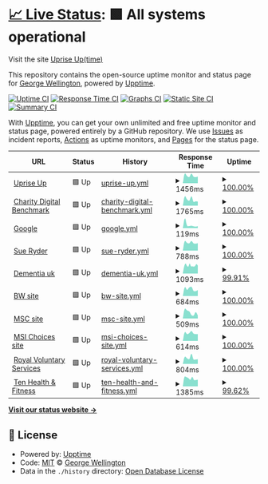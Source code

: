 # [📈 Live Status](https://demo.upptime.js.org): <!--live status--> **🟩 All systems operational**

Visit the site [Uprise Up(time)](https://georgewelly.github.io/upriseuptime/)

This repository contains the open-source uptime monitor and status page for [George Wellington](https://www.linkedin.com/in/george-wellington-4977a3195/), powered by [Upptime](https://github.com/upptime/upptime).

[![Uptime CI](https://github.com/georgewelly/upriseuptime/workflows/Uptime%20CI/badge.svg)](https://github.com/georgewelly/upriseuptime/actions?query=workflow%3A%22Uptime+CI%22)
[![Response Time CI](https://github.com/georgewelly/upriseuptime/workflows/Response%20Time%20CI/badge.svg)](https://github.com/georgewelly/upriseuptime/actions?query=workflow%3A%22Response+Time+CI%22)
[![Graphs CI](https://github.com/georgewelly/upriseuptime/workflows/Graphs%20CI/badge.svg)](https://github.com/georgewelly/upriseuptime/actions?query=workflow%3A%22Graphs+CI%22)
[![Static Site CI](https://github.com/georgewelly/upriseuptime/workflows/Static%20Site%20CI/badge.svg)](https://github.com/georgewelly/upriseuptime/actions?query=workflow%3A%22Static+Site+CI%22)
[![Summary CI](https://github.com/georgewelly/upriseuptime/workflows/Summary%20CI/badge.svg)](https://github.com/georgewelly/upriseuptime/actions?query=workflow%3A%22Summary+CI%22)

With [Upptime](https://upptime.js.org), you can get your own unlimited and free uptime monitor and status page, powered entirely by a GitHub repository. We use [Issues](https://github.com/georgewelly/upriseuptime/issues) as incident reports, [Actions](https://github.com/georgewelly/upriseuptime/actions) as uptime monitors, and [Pages](https://demo.upptime.js.org) for the status page.

<!--start: status pages-->
<!-- This summary is generated by Upptime (https://github.com/upptime/upptime) -->
<!-- Do not edit this manually, your changes will be overwritten -->
<!-- prettier-ignore -->
| URL | Status | History | Response Time | Uptime |
| --- | ------ | ------- | ------------- | ------ |
| <img alt="" src="https://icons.duckduckgo.com/ip3/www.upriseup.co.uk.ico" height="13"> [Uprise Up](https://www.upriseup.co.uk/) | 🟩 Up | [uprise-up.yml](https://github.com/georgewelly/upriseuptime/commits/HEAD/history/uprise-up.yml) | <details><summary><img alt="Response time graph" src="./graphs/uprise-up/response-time-week.png" height="20"> 1456ms</summary><br><a href="https://demo.upptime.js.org/history/uprise-up"><img alt="Response time 1505" src="https://img.shields.io/endpoint?url=https%3A%2F%2Fraw.githubusercontent.com%2Fgeorgewelly%2Fupriseuptime%2FHEAD%2Fapi%2Fuprise-up%2Fresponse-time.json"></a><br><a href="https://demo.upptime.js.org/history/uprise-up"><img alt="24-hour response time 1304" src="https://img.shields.io/endpoint?url=https%3A%2F%2Fraw.githubusercontent.com%2Fgeorgewelly%2Fupriseuptime%2FHEAD%2Fapi%2Fuprise-up%2Fresponse-time-day.json"></a><br><a href="https://demo.upptime.js.org/history/uprise-up"><img alt="7-day response time 1456" src="https://img.shields.io/endpoint?url=https%3A%2F%2Fraw.githubusercontent.com%2Fgeorgewelly%2Fupriseuptime%2FHEAD%2Fapi%2Fuprise-up%2Fresponse-time-week.json"></a><br><a href="https://demo.upptime.js.org/history/uprise-up"><img alt="30-day response time 1490" src="https://img.shields.io/endpoint?url=https%3A%2F%2Fraw.githubusercontent.com%2Fgeorgewelly%2Fupriseuptime%2FHEAD%2Fapi%2Fuprise-up%2Fresponse-time-month.json"></a><br><a href="https://demo.upptime.js.org/history/uprise-up"><img alt="1-year response time 1505" src="https://img.shields.io/endpoint?url=https%3A%2F%2Fraw.githubusercontent.com%2Fgeorgewelly%2Fupriseuptime%2FHEAD%2Fapi%2Fuprise-up%2Fresponse-time-year.json"></a></details> | <details><summary><a href="https://demo.upptime.js.org/history/uprise-up">100.00%</a></summary><a href="https://demo.upptime.js.org/history/uprise-up"><img alt="All-time uptime 99.95%" src="https://img.shields.io/endpoint?url=https%3A%2F%2Fraw.githubusercontent.com%2Fgeorgewelly%2Fupriseuptime%2FHEAD%2Fapi%2Fuprise-up%2Fuptime.json"></a><br><a href="https://demo.upptime.js.org/history/uprise-up"><img alt="24-hour uptime 100.00%" src="https://img.shields.io/endpoint?url=https%3A%2F%2Fraw.githubusercontent.com%2Fgeorgewelly%2Fupriseuptime%2FHEAD%2Fapi%2Fuprise-up%2Fuptime-day.json"></a><br><a href="https://demo.upptime.js.org/history/uprise-up"><img alt="7-day uptime 100.00%" src="https://img.shields.io/endpoint?url=https%3A%2F%2Fraw.githubusercontent.com%2Fgeorgewelly%2Fupriseuptime%2FHEAD%2Fapi%2Fuprise-up%2Fuptime-week.json"></a><br><a href="https://demo.upptime.js.org/history/uprise-up"><img alt="30-day uptime 100.00%" src="https://img.shields.io/endpoint?url=https%3A%2F%2Fraw.githubusercontent.com%2Fgeorgewelly%2Fupriseuptime%2FHEAD%2Fapi%2Fuprise-up%2Fuptime-month.json"></a><br><a href="https://demo.upptime.js.org/history/uprise-up"><img alt="1-year uptime 99.95%" src="https://img.shields.io/endpoint?url=https%3A%2F%2Fraw.githubusercontent.com%2Fgeorgewelly%2Fupriseuptime%2FHEAD%2Fapi%2Fuprise-up%2Fuptime-year.json"></a></details>
| <img alt="" src="https://icons.duckduckgo.com/ip3/www.charitydigitalbenchmark.co.uk.ico" height="13"> [Charity Digital Benchmark](https://www.charitydigitalbenchmark.co.uk/) | 🟩 Up | [charity-digital-benchmark.yml](https://github.com/georgewelly/upriseuptime/commits/HEAD/history/charity-digital-benchmark.yml) | <details><summary><img alt="Response time graph" src="./graphs/charity-digital-benchmark/response-time-week.png" height="20"> 1765ms</summary><br><a href="https://demo.upptime.js.org/history/charity-digital-benchmark"><img alt="Response time 2091" src="https://img.shields.io/endpoint?url=https%3A%2F%2Fraw.githubusercontent.com%2Fgeorgewelly%2Fupriseuptime%2FHEAD%2Fapi%2Fcharity-digital-benchmark%2Fresponse-time.json"></a><br><a href="https://demo.upptime.js.org/history/charity-digital-benchmark"><img alt="24-hour response time 1208" src="https://img.shields.io/endpoint?url=https%3A%2F%2Fraw.githubusercontent.com%2Fgeorgewelly%2Fupriseuptime%2FHEAD%2Fapi%2Fcharity-digital-benchmark%2Fresponse-time-day.json"></a><br><a href="https://demo.upptime.js.org/history/charity-digital-benchmark"><img alt="7-day response time 1765" src="https://img.shields.io/endpoint?url=https%3A%2F%2Fraw.githubusercontent.com%2Fgeorgewelly%2Fupriseuptime%2FHEAD%2Fapi%2Fcharity-digital-benchmark%2Fresponse-time-week.json"></a><br><a href="https://demo.upptime.js.org/history/charity-digital-benchmark"><img alt="30-day response time 1983" src="https://img.shields.io/endpoint?url=https%3A%2F%2Fraw.githubusercontent.com%2Fgeorgewelly%2Fupriseuptime%2FHEAD%2Fapi%2Fcharity-digital-benchmark%2Fresponse-time-month.json"></a><br><a href="https://demo.upptime.js.org/history/charity-digital-benchmark"><img alt="1-year response time 2091" src="https://img.shields.io/endpoint?url=https%3A%2F%2Fraw.githubusercontent.com%2Fgeorgewelly%2Fupriseuptime%2FHEAD%2Fapi%2Fcharity-digital-benchmark%2Fresponse-time-year.json"></a></details> | <details><summary><a href="https://demo.upptime.js.org/history/charity-digital-benchmark">100.00%</a></summary><a href="https://demo.upptime.js.org/history/charity-digital-benchmark"><img alt="All-time uptime 99.95%" src="https://img.shields.io/endpoint?url=https%3A%2F%2Fraw.githubusercontent.com%2Fgeorgewelly%2Fupriseuptime%2FHEAD%2Fapi%2Fcharity-digital-benchmark%2Fuptime.json"></a><br><a href="https://demo.upptime.js.org/history/charity-digital-benchmark"><img alt="24-hour uptime 100.00%" src="https://img.shields.io/endpoint?url=https%3A%2F%2Fraw.githubusercontent.com%2Fgeorgewelly%2Fupriseuptime%2FHEAD%2Fapi%2Fcharity-digital-benchmark%2Fuptime-day.json"></a><br><a href="https://demo.upptime.js.org/history/charity-digital-benchmark"><img alt="7-day uptime 100.00%" src="https://img.shields.io/endpoint?url=https%3A%2F%2Fraw.githubusercontent.com%2Fgeorgewelly%2Fupriseuptime%2FHEAD%2Fapi%2Fcharity-digital-benchmark%2Fuptime-week.json"></a><br><a href="https://demo.upptime.js.org/history/charity-digital-benchmark"><img alt="30-day uptime 100.00%" src="https://img.shields.io/endpoint?url=https%3A%2F%2Fraw.githubusercontent.com%2Fgeorgewelly%2Fupriseuptime%2FHEAD%2Fapi%2Fcharity-digital-benchmark%2Fuptime-month.json"></a><br><a href="https://demo.upptime.js.org/history/charity-digital-benchmark"><img alt="1-year uptime 99.95%" src="https://img.shields.io/endpoint?url=https%3A%2F%2Fraw.githubusercontent.com%2Fgeorgewelly%2Fupriseuptime%2FHEAD%2Fapi%2Fcharity-digital-benchmark%2Fuptime-year.json"></a></details>
| <img alt="" src="https://icons.duckduckgo.com/ip3/www.google.com.ico" height="13"> [Google](https://www.google.com) | 🟩 Up | [google.yml](https://github.com/georgewelly/upriseuptime/commits/HEAD/history/google.yml) | <details><summary><img alt="Response time graph" src="./graphs/google/response-time-week.png" height="20"> 119ms</summary><br><a href="https://demo.upptime.js.org/history/google"><img alt="Response time 92" src="https://img.shields.io/endpoint?url=https%3A%2F%2Fraw.githubusercontent.com%2Fgeorgewelly%2Fupriseuptime%2FHEAD%2Fapi%2Fgoogle%2Fresponse-time.json"></a><br><a href="https://demo.upptime.js.org/history/google"><img alt="24-hour response time 74" src="https://img.shields.io/endpoint?url=https%3A%2F%2Fraw.githubusercontent.com%2Fgeorgewelly%2Fupriseuptime%2FHEAD%2Fapi%2Fgoogle%2Fresponse-time-day.json"></a><br><a href="https://demo.upptime.js.org/history/google"><img alt="7-day response time 119" src="https://img.shields.io/endpoint?url=https%3A%2F%2Fraw.githubusercontent.com%2Fgeorgewelly%2Fupriseuptime%2FHEAD%2Fapi%2Fgoogle%2Fresponse-time-week.json"></a><br><a href="https://demo.upptime.js.org/history/google"><img alt="30-day response time 90" src="https://img.shields.io/endpoint?url=https%3A%2F%2Fraw.githubusercontent.com%2Fgeorgewelly%2Fupriseuptime%2FHEAD%2Fapi%2Fgoogle%2Fresponse-time-month.json"></a><br><a href="https://demo.upptime.js.org/history/google"><img alt="1-year response time 92" src="https://img.shields.io/endpoint?url=https%3A%2F%2Fraw.githubusercontent.com%2Fgeorgewelly%2Fupriseuptime%2FHEAD%2Fapi%2Fgoogle%2Fresponse-time-year.json"></a></details> | <details><summary><a href="https://demo.upptime.js.org/history/google">100.00%</a></summary><a href="https://demo.upptime.js.org/history/google"><img alt="All-time uptime 100.00%" src="https://img.shields.io/endpoint?url=https%3A%2F%2Fraw.githubusercontent.com%2Fgeorgewelly%2Fupriseuptime%2FHEAD%2Fapi%2Fgoogle%2Fuptime.json"></a><br><a href="https://demo.upptime.js.org/history/google"><img alt="24-hour uptime 100.00%" src="https://img.shields.io/endpoint?url=https%3A%2F%2Fraw.githubusercontent.com%2Fgeorgewelly%2Fupriseuptime%2FHEAD%2Fapi%2Fgoogle%2Fuptime-day.json"></a><br><a href="https://demo.upptime.js.org/history/google"><img alt="7-day uptime 100.00%" src="https://img.shields.io/endpoint?url=https%3A%2F%2Fraw.githubusercontent.com%2Fgeorgewelly%2Fupriseuptime%2FHEAD%2Fapi%2Fgoogle%2Fuptime-week.json"></a><br><a href="https://demo.upptime.js.org/history/google"><img alt="30-day uptime 100.00%" src="https://img.shields.io/endpoint?url=https%3A%2F%2Fraw.githubusercontent.com%2Fgeorgewelly%2Fupriseuptime%2FHEAD%2Fapi%2Fgoogle%2Fuptime-month.json"></a><br><a href="https://demo.upptime.js.org/history/google"><img alt="1-year uptime 100.00%" src="https://img.shields.io/endpoint?url=https%3A%2F%2Fraw.githubusercontent.com%2Fgeorgewelly%2Fupriseuptime%2FHEAD%2Fapi%2Fgoogle%2Fuptime-year.json"></a></details>
| <img alt="" src="https://icons.duckduckgo.com/ip3/www.sueryder.org.ico" height="13"> [Sue Ryder](https://www.sueryder.org/) | 🟩 Up | [sue-ryder.yml](https://github.com/georgewelly/upriseuptime/commits/HEAD/history/sue-ryder.yml) | <details><summary><img alt="Response time graph" src="./graphs/sue-ryder/response-time-week.png" height="20"> 788ms</summary><br><a href="https://demo.upptime.js.org/history/sue-ryder"><img alt="Response time 859" src="https://img.shields.io/endpoint?url=https%3A%2F%2Fraw.githubusercontent.com%2Fgeorgewelly%2Fupriseuptime%2FHEAD%2Fapi%2Fsue-ryder%2Fresponse-time.json"></a><br><a href="https://demo.upptime.js.org/history/sue-ryder"><img alt="24-hour response time 735" src="https://img.shields.io/endpoint?url=https%3A%2F%2Fraw.githubusercontent.com%2Fgeorgewelly%2Fupriseuptime%2FHEAD%2Fapi%2Fsue-ryder%2Fresponse-time-day.json"></a><br><a href="https://demo.upptime.js.org/history/sue-ryder"><img alt="7-day response time 788" src="https://img.shields.io/endpoint?url=https%3A%2F%2Fraw.githubusercontent.com%2Fgeorgewelly%2Fupriseuptime%2FHEAD%2Fapi%2Fsue-ryder%2Fresponse-time-week.json"></a><br><a href="https://demo.upptime.js.org/history/sue-ryder"><img alt="30-day response time 872" src="https://img.shields.io/endpoint?url=https%3A%2F%2Fraw.githubusercontent.com%2Fgeorgewelly%2Fupriseuptime%2FHEAD%2Fapi%2Fsue-ryder%2Fresponse-time-month.json"></a><br><a href="https://demo.upptime.js.org/history/sue-ryder"><img alt="1-year response time 859" src="https://img.shields.io/endpoint?url=https%3A%2F%2Fraw.githubusercontent.com%2Fgeorgewelly%2Fupriseuptime%2FHEAD%2Fapi%2Fsue-ryder%2Fresponse-time-year.json"></a></details> | <details><summary><a href="https://demo.upptime.js.org/history/sue-ryder">100.00%</a></summary><a href="https://demo.upptime.js.org/history/sue-ryder"><img alt="All-time uptime 100.00%" src="https://img.shields.io/endpoint?url=https%3A%2F%2Fraw.githubusercontent.com%2Fgeorgewelly%2Fupriseuptime%2FHEAD%2Fapi%2Fsue-ryder%2Fuptime.json"></a><br><a href="https://demo.upptime.js.org/history/sue-ryder"><img alt="24-hour uptime 100.00%" src="https://img.shields.io/endpoint?url=https%3A%2F%2Fraw.githubusercontent.com%2Fgeorgewelly%2Fupriseuptime%2FHEAD%2Fapi%2Fsue-ryder%2Fuptime-day.json"></a><br><a href="https://demo.upptime.js.org/history/sue-ryder"><img alt="7-day uptime 100.00%" src="https://img.shields.io/endpoint?url=https%3A%2F%2Fraw.githubusercontent.com%2Fgeorgewelly%2Fupriseuptime%2FHEAD%2Fapi%2Fsue-ryder%2Fuptime-week.json"></a><br><a href="https://demo.upptime.js.org/history/sue-ryder"><img alt="30-day uptime 100.00%" src="https://img.shields.io/endpoint?url=https%3A%2F%2Fraw.githubusercontent.com%2Fgeorgewelly%2Fupriseuptime%2FHEAD%2Fapi%2Fsue-ryder%2Fuptime-month.json"></a><br><a href="https://demo.upptime.js.org/history/sue-ryder"><img alt="1-year uptime 100.00%" src="https://img.shields.io/endpoint?url=https%3A%2F%2Fraw.githubusercontent.com%2Fgeorgewelly%2Fupriseuptime%2FHEAD%2Fapi%2Fsue-ryder%2Fuptime-year.json"></a></details>
| <img alt="" src="https://icons.duckduckgo.com/ip3/www.dementiauk.org.ico" height="13"> [Dementia uk](https://www.dementiauk.org/) | 🟩 Up | [dementia-uk.yml](https://github.com/georgewelly/upriseuptime/commits/HEAD/history/dementia-uk.yml) | <details><summary><img alt="Response time graph" src="./graphs/dementia-uk/response-time-week.png" height="20"> 1093ms</summary><br><a href="https://demo.upptime.js.org/history/dementia-uk"><img alt="Response time 1192" src="https://img.shields.io/endpoint?url=https%3A%2F%2Fraw.githubusercontent.com%2Fgeorgewelly%2Fupriseuptime%2FHEAD%2Fapi%2Fdementia-uk%2Fresponse-time.json"></a><br><a href="https://demo.upptime.js.org/history/dementia-uk"><img alt="24-hour response time 1088" src="https://img.shields.io/endpoint?url=https%3A%2F%2Fraw.githubusercontent.com%2Fgeorgewelly%2Fupriseuptime%2FHEAD%2Fapi%2Fdementia-uk%2Fresponse-time-day.json"></a><br><a href="https://demo.upptime.js.org/history/dementia-uk"><img alt="7-day response time 1093" src="https://img.shields.io/endpoint?url=https%3A%2F%2Fraw.githubusercontent.com%2Fgeorgewelly%2Fupriseuptime%2FHEAD%2Fapi%2Fdementia-uk%2Fresponse-time-week.json"></a><br><a href="https://demo.upptime.js.org/history/dementia-uk"><img alt="30-day response time 1208" src="https://img.shields.io/endpoint?url=https%3A%2F%2Fraw.githubusercontent.com%2Fgeorgewelly%2Fupriseuptime%2FHEAD%2Fapi%2Fdementia-uk%2Fresponse-time-month.json"></a><br><a href="https://demo.upptime.js.org/history/dementia-uk"><img alt="1-year response time 1192" src="https://img.shields.io/endpoint?url=https%3A%2F%2Fraw.githubusercontent.com%2Fgeorgewelly%2Fupriseuptime%2FHEAD%2Fapi%2Fdementia-uk%2Fresponse-time-year.json"></a></details> | <details><summary><a href="https://demo.upptime.js.org/history/dementia-uk">99.91%</a></summary><a href="https://demo.upptime.js.org/history/dementia-uk"><img alt="All-time uptime 99.99%" src="https://img.shields.io/endpoint?url=https%3A%2F%2Fraw.githubusercontent.com%2Fgeorgewelly%2Fupriseuptime%2FHEAD%2Fapi%2Fdementia-uk%2Fuptime.json"></a><br><a href="https://demo.upptime.js.org/history/dementia-uk"><img alt="24-hour uptime 99.38%" src="https://img.shields.io/endpoint?url=https%3A%2F%2Fraw.githubusercontent.com%2Fgeorgewelly%2Fupriseuptime%2FHEAD%2Fapi%2Fdementia-uk%2Fuptime-day.json"></a><br><a href="https://demo.upptime.js.org/history/dementia-uk"><img alt="7-day uptime 99.91%" src="https://img.shields.io/endpoint?url=https%3A%2F%2Fraw.githubusercontent.com%2Fgeorgewelly%2Fupriseuptime%2FHEAD%2Fapi%2Fdementia-uk%2Fuptime-week.json"></a><br><a href="https://demo.upptime.js.org/history/dementia-uk"><img alt="30-day uptime 99.98%" src="https://img.shields.io/endpoint?url=https%3A%2F%2Fraw.githubusercontent.com%2Fgeorgewelly%2Fupriseuptime%2FHEAD%2Fapi%2Fdementia-uk%2Fuptime-month.json"></a><br><a href="https://demo.upptime.js.org/history/dementia-uk"><img alt="1-year uptime 99.99%" src="https://img.shields.io/endpoint?url=https%3A%2F%2Fraw.githubusercontent.com%2Fgeorgewelly%2Fupriseuptime%2FHEAD%2Fapi%2Fdementia-uk%2Fuptime-year.json"></a></details>
| <img alt="" src="https://icons.duckduckgo.com/ip3/www.bwcharity.org.uk.ico" height="13"> [BW site](https://www.bwcharity.org.uk/) | 🟩 Up | [bw-site.yml](https://github.com/georgewelly/upriseuptime/commits/HEAD/history/bw-site.yml) | <details><summary><img alt="Response time graph" src="./graphs/bw-site/response-time-week.png" height="20"> 684ms</summary><br><a href="https://demo.upptime.js.org/history/bw-site"><img alt="Response time 712" src="https://img.shields.io/endpoint?url=https%3A%2F%2Fraw.githubusercontent.com%2Fgeorgewelly%2Fupriseuptime%2FHEAD%2Fapi%2Fbw-site%2Fresponse-time.json"></a><br><a href="https://demo.upptime.js.org/history/bw-site"><img alt="24-hour response time 587" src="https://img.shields.io/endpoint?url=https%3A%2F%2Fraw.githubusercontent.com%2Fgeorgewelly%2Fupriseuptime%2FHEAD%2Fapi%2Fbw-site%2Fresponse-time-day.json"></a><br><a href="https://demo.upptime.js.org/history/bw-site"><img alt="7-day response time 684" src="https://img.shields.io/endpoint?url=https%3A%2F%2Fraw.githubusercontent.com%2Fgeorgewelly%2Fupriseuptime%2FHEAD%2Fapi%2Fbw-site%2Fresponse-time-week.json"></a><br><a href="https://demo.upptime.js.org/history/bw-site"><img alt="30-day response time 741" src="https://img.shields.io/endpoint?url=https%3A%2F%2Fraw.githubusercontent.com%2Fgeorgewelly%2Fupriseuptime%2FHEAD%2Fapi%2Fbw-site%2Fresponse-time-month.json"></a><br><a href="https://demo.upptime.js.org/history/bw-site"><img alt="1-year response time 712" src="https://img.shields.io/endpoint?url=https%3A%2F%2Fraw.githubusercontent.com%2Fgeorgewelly%2Fupriseuptime%2FHEAD%2Fapi%2Fbw-site%2Fresponse-time-year.json"></a></details> | <details><summary><a href="https://demo.upptime.js.org/history/bw-site">100.00%</a></summary><a href="https://demo.upptime.js.org/history/bw-site"><img alt="All-time uptime 100.00%" src="https://img.shields.io/endpoint?url=https%3A%2F%2Fraw.githubusercontent.com%2Fgeorgewelly%2Fupriseuptime%2FHEAD%2Fapi%2Fbw-site%2Fuptime.json"></a><br><a href="https://demo.upptime.js.org/history/bw-site"><img alt="24-hour uptime 100.00%" src="https://img.shields.io/endpoint?url=https%3A%2F%2Fraw.githubusercontent.com%2Fgeorgewelly%2Fupriseuptime%2FHEAD%2Fapi%2Fbw-site%2Fuptime-day.json"></a><br><a href="https://demo.upptime.js.org/history/bw-site"><img alt="7-day uptime 100.00%" src="https://img.shields.io/endpoint?url=https%3A%2F%2Fraw.githubusercontent.com%2Fgeorgewelly%2Fupriseuptime%2FHEAD%2Fapi%2Fbw-site%2Fuptime-week.json"></a><br><a href="https://demo.upptime.js.org/history/bw-site"><img alt="30-day uptime 100.00%" src="https://img.shields.io/endpoint?url=https%3A%2F%2Fraw.githubusercontent.com%2Fgeorgewelly%2Fupriseuptime%2FHEAD%2Fapi%2Fbw-site%2Fuptime-month.json"></a><br><a href="https://demo.upptime.js.org/history/bw-site"><img alt="1-year uptime 100.00%" src="https://img.shields.io/endpoint?url=https%3A%2F%2Fraw.githubusercontent.com%2Fgeorgewelly%2Fupriseuptime%2FHEAD%2Fapi%2Fbw-site%2Fuptime-year.json"></a></details>
| <img alt="" src="https://icons.duckduckgo.com/ip3/www.msc.org.ico" height="13"> [MSC site](https://www.msc.org/uk) | 🟩 Up | [msc-site.yml](https://github.com/georgewelly/upriseuptime/commits/HEAD/history/msc-site.yml) | <details><summary><img alt="Response time graph" src="./graphs/msc-site/response-time-week.png" height="20"> 509ms</summary><br><a href="https://demo.upptime.js.org/history/msc-site"><img alt="Response time 709" src="https://img.shields.io/endpoint?url=https%3A%2F%2Fraw.githubusercontent.com%2Fgeorgewelly%2Fupriseuptime%2FHEAD%2Fapi%2Fmsc-site%2Fresponse-time.json"></a><br><a href="https://demo.upptime.js.org/history/msc-site"><img alt="24-hour response time 256" src="https://img.shields.io/endpoint?url=https%3A%2F%2Fraw.githubusercontent.com%2Fgeorgewelly%2Fupriseuptime%2FHEAD%2Fapi%2Fmsc-site%2Fresponse-time-day.json"></a><br><a href="https://demo.upptime.js.org/history/msc-site"><img alt="7-day response time 509" src="https://img.shields.io/endpoint?url=https%3A%2F%2Fraw.githubusercontent.com%2Fgeorgewelly%2Fupriseuptime%2FHEAD%2Fapi%2Fmsc-site%2Fresponse-time-week.json"></a><br><a href="https://demo.upptime.js.org/history/msc-site"><img alt="30-day response time 738" src="https://img.shields.io/endpoint?url=https%3A%2F%2Fraw.githubusercontent.com%2Fgeorgewelly%2Fupriseuptime%2FHEAD%2Fapi%2Fmsc-site%2Fresponse-time-month.json"></a><br><a href="https://demo.upptime.js.org/history/msc-site"><img alt="1-year response time 709" src="https://img.shields.io/endpoint?url=https%3A%2F%2Fraw.githubusercontent.com%2Fgeorgewelly%2Fupriseuptime%2FHEAD%2Fapi%2Fmsc-site%2Fresponse-time-year.json"></a></details> | <details><summary><a href="https://demo.upptime.js.org/history/msc-site">100.00%</a></summary><a href="https://demo.upptime.js.org/history/msc-site"><img alt="All-time uptime 100.00%" src="https://img.shields.io/endpoint?url=https%3A%2F%2Fraw.githubusercontent.com%2Fgeorgewelly%2Fupriseuptime%2FHEAD%2Fapi%2Fmsc-site%2Fuptime.json"></a><br><a href="https://demo.upptime.js.org/history/msc-site"><img alt="24-hour uptime 100.00%" src="https://img.shields.io/endpoint?url=https%3A%2F%2Fraw.githubusercontent.com%2Fgeorgewelly%2Fupriseuptime%2FHEAD%2Fapi%2Fmsc-site%2Fuptime-day.json"></a><br><a href="https://demo.upptime.js.org/history/msc-site"><img alt="7-day uptime 100.00%" src="https://img.shields.io/endpoint?url=https%3A%2F%2Fraw.githubusercontent.com%2Fgeorgewelly%2Fupriseuptime%2FHEAD%2Fapi%2Fmsc-site%2Fuptime-week.json"></a><br><a href="https://demo.upptime.js.org/history/msc-site"><img alt="30-day uptime 100.00%" src="https://img.shields.io/endpoint?url=https%3A%2F%2Fraw.githubusercontent.com%2Fgeorgewelly%2Fupriseuptime%2FHEAD%2Fapi%2Fmsc-site%2Fuptime-month.json"></a><br><a href="https://demo.upptime.js.org/history/msc-site"><img alt="1-year uptime 100.00%" src="https://img.shields.io/endpoint?url=https%3A%2F%2Fraw.githubusercontent.com%2Fgeorgewelly%2Fupriseuptime%2FHEAD%2Fapi%2Fmsc-site%2Fuptime-year.json"></a></details>
| <img alt="" src="https://icons.duckduckgo.com/ip3/www.msichoices.org.ico" height="13"> [MSI Choices site](https://www.msichoices.org/) | 🟩 Up | [msi-choices-site.yml](https://github.com/georgewelly/upriseuptime/commits/HEAD/history/msi-choices-site.yml) | <details><summary><img alt="Response time graph" src="./graphs/msi-choices-site/response-time-week.png" height="20"> 614ms</summary><br><a href="https://demo.upptime.js.org/history/msi-choices-site"><img alt="Response time 640" src="https://img.shields.io/endpoint?url=https%3A%2F%2Fraw.githubusercontent.com%2Fgeorgewelly%2Fupriseuptime%2FHEAD%2Fapi%2Fmsi-choices-site%2Fresponse-time.json"></a><br><a href="https://demo.upptime.js.org/history/msi-choices-site"><img alt="24-hour response time 538" src="https://img.shields.io/endpoint?url=https%3A%2F%2Fraw.githubusercontent.com%2Fgeorgewelly%2Fupriseuptime%2FHEAD%2Fapi%2Fmsi-choices-site%2Fresponse-time-day.json"></a><br><a href="https://demo.upptime.js.org/history/msi-choices-site"><img alt="7-day response time 614" src="https://img.shields.io/endpoint?url=https%3A%2F%2Fraw.githubusercontent.com%2Fgeorgewelly%2Fupriseuptime%2FHEAD%2Fapi%2Fmsi-choices-site%2Fresponse-time-week.json"></a><br><a href="https://demo.upptime.js.org/history/msi-choices-site"><img alt="30-day response time 650" src="https://img.shields.io/endpoint?url=https%3A%2F%2Fraw.githubusercontent.com%2Fgeorgewelly%2Fupriseuptime%2FHEAD%2Fapi%2Fmsi-choices-site%2Fresponse-time-month.json"></a><br><a href="https://demo.upptime.js.org/history/msi-choices-site"><img alt="1-year response time 640" src="https://img.shields.io/endpoint?url=https%3A%2F%2Fraw.githubusercontent.com%2Fgeorgewelly%2Fupriseuptime%2FHEAD%2Fapi%2Fmsi-choices-site%2Fresponse-time-year.json"></a></details> | <details><summary><a href="https://demo.upptime.js.org/history/msi-choices-site">100.00%</a></summary><a href="https://demo.upptime.js.org/history/msi-choices-site"><img alt="All-time uptime 100.00%" src="https://img.shields.io/endpoint?url=https%3A%2F%2Fraw.githubusercontent.com%2Fgeorgewelly%2Fupriseuptime%2FHEAD%2Fapi%2Fmsi-choices-site%2Fuptime.json"></a><br><a href="https://demo.upptime.js.org/history/msi-choices-site"><img alt="24-hour uptime 100.00%" src="https://img.shields.io/endpoint?url=https%3A%2F%2Fraw.githubusercontent.com%2Fgeorgewelly%2Fupriseuptime%2FHEAD%2Fapi%2Fmsi-choices-site%2Fuptime-day.json"></a><br><a href="https://demo.upptime.js.org/history/msi-choices-site"><img alt="7-day uptime 100.00%" src="https://img.shields.io/endpoint?url=https%3A%2F%2Fraw.githubusercontent.com%2Fgeorgewelly%2Fupriseuptime%2FHEAD%2Fapi%2Fmsi-choices-site%2Fuptime-week.json"></a><br><a href="https://demo.upptime.js.org/history/msi-choices-site"><img alt="30-day uptime 100.00%" src="https://img.shields.io/endpoint?url=https%3A%2F%2Fraw.githubusercontent.com%2Fgeorgewelly%2Fupriseuptime%2FHEAD%2Fapi%2Fmsi-choices-site%2Fuptime-month.json"></a><br><a href="https://demo.upptime.js.org/history/msi-choices-site"><img alt="1-year uptime 100.00%" src="https://img.shields.io/endpoint?url=https%3A%2F%2Fraw.githubusercontent.com%2Fgeorgewelly%2Fupriseuptime%2FHEAD%2Fapi%2Fmsi-choices-site%2Fuptime-year.json"></a></details>
| <img alt="" src="https://icons.duckduckgo.com/ip3/www.royalvoluntaryservice.org.uk.ico" height="13"> [Royal Voluntary Services](https://www.royalvoluntaryservice.org.uk/) | 🟩 Up | [royal-voluntary-services.yml](https://github.com/georgewelly/upriseuptime/commits/HEAD/history/royal-voluntary-services.yml) | <details><summary><img alt="Response time graph" src="./graphs/royal-voluntary-services/response-time-week.png" height="20"> 804ms</summary><br><a href="https://demo.upptime.js.org/history/royal-voluntary-services"><img alt="Response time 836" src="https://img.shields.io/endpoint?url=https%3A%2F%2Fraw.githubusercontent.com%2Fgeorgewelly%2Fupriseuptime%2FHEAD%2Fapi%2Froyal-voluntary-services%2Fresponse-time.json"></a><br><a href="https://demo.upptime.js.org/history/royal-voluntary-services"><img alt="24-hour response time 640" src="https://img.shields.io/endpoint?url=https%3A%2F%2Fraw.githubusercontent.com%2Fgeorgewelly%2Fupriseuptime%2FHEAD%2Fapi%2Froyal-voluntary-services%2Fresponse-time-day.json"></a><br><a href="https://demo.upptime.js.org/history/royal-voluntary-services"><img alt="7-day response time 804" src="https://img.shields.io/endpoint?url=https%3A%2F%2Fraw.githubusercontent.com%2Fgeorgewelly%2Fupriseuptime%2FHEAD%2Fapi%2Froyal-voluntary-services%2Fresponse-time-week.json"></a><br><a href="https://demo.upptime.js.org/history/royal-voluntary-services"><img alt="30-day response time 880" src="https://img.shields.io/endpoint?url=https%3A%2F%2Fraw.githubusercontent.com%2Fgeorgewelly%2Fupriseuptime%2FHEAD%2Fapi%2Froyal-voluntary-services%2Fresponse-time-month.json"></a><br><a href="https://demo.upptime.js.org/history/royal-voluntary-services"><img alt="1-year response time 836" src="https://img.shields.io/endpoint?url=https%3A%2F%2Fraw.githubusercontent.com%2Fgeorgewelly%2Fupriseuptime%2FHEAD%2Fapi%2Froyal-voluntary-services%2Fresponse-time-year.json"></a></details> | <details><summary><a href="https://demo.upptime.js.org/history/royal-voluntary-services">100.00%</a></summary><a href="https://demo.upptime.js.org/history/royal-voluntary-services"><img alt="All-time uptime 100.00%" src="https://img.shields.io/endpoint?url=https%3A%2F%2Fraw.githubusercontent.com%2Fgeorgewelly%2Fupriseuptime%2FHEAD%2Fapi%2Froyal-voluntary-services%2Fuptime.json"></a><br><a href="https://demo.upptime.js.org/history/royal-voluntary-services"><img alt="24-hour uptime 100.00%" src="https://img.shields.io/endpoint?url=https%3A%2F%2Fraw.githubusercontent.com%2Fgeorgewelly%2Fupriseuptime%2FHEAD%2Fapi%2Froyal-voluntary-services%2Fuptime-day.json"></a><br><a href="https://demo.upptime.js.org/history/royal-voluntary-services"><img alt="7-day uptime 100.00%" src="https://img.shields.io/endpoint?url=https%3A%2F%2Fraw.githubusercontent.com%2Fgeorgewelly%2Fupriseuptime%2FHEAD%2Fapi%2Froyal-voluntary-services%2Fuptime-week.json"></a><br><a href="https://demo.upptime.js.org/history/royal-voluntary-services"><img alt="30-day uptime 100.00%" src="https://img.shields.io/endpoint?url=https%3A%2F%2Fraw.githubusercontent.com%2Fgeorgewelly%2Fupriseuptime%2FHEAD%2Fapi%2Froyal-voluntary-services%2Fuptime-month.json"></a><br><a href="https://demo.upptime.js.org/history/royal-voluntary-services"><img alt="1-year uptime 100.00%" src="https://img.shields.io/endpoint?url=https%3A%2F%2Fraw.githubusercontent.com%2Fgeorgewelly%2Fupriseuptime%2FHEAD%2Fapi%2Froyal-voluntary-services%2Fuptime-year.json"></a></details>
| <img alt="" src="https://icons.duckduckgo.com/ip3/www.ten.co.uk.ico" height="13"> [Ten Health & Fitness](https://www.ten.co.uk/) | 🟩 Up | [ten-health-and-fitness.yml](https://github.com/georgewelly/upriseuptime/commits/HEAD/history/ten-health-and-fitness.yml) | <details><summary><img alt="Response time graph" src="./graphs/ten-health-and-fitness/response-time-week.png" height="20"> 1385ms</summary><br><a href="https://demo.upptime.js.org/history/ten-health-and-fitness"><img alt="Response time 1737" src="https://img.shields.io/endpoint?url=https%3A%2F%2Fraw.githubusercontent.com%2Fgeorgewelly%2Fupriseuptime%2FHEAD%2Fapi%2Ften-health-and-fitness%2Fresponse-time.json"></a><br><a href="https://demo.upptime.js.org/history/ten-health-and-fitness"><img alt="24-hour response time 1181" src="https://img.shields.io/endpoint?url=https%3A%2F%2Fraw.githubusercontent.com%2Fgeorgewelly%2Fupriseuptime%2FHEAD%2Fapi%2Ften-health-and-fitness%2Fresponse-time-day.json"></a><br><a href="https://demo.upptime.js.org/history/ten-health-and-fitness"><img alt="7-day response time 1385" src="https://img.shields.io/endpoint?url=https%3A%2F%2Fraw.githubusercontent.com%2Fgeorgewelly%2Fupriseuptime%2FHEAD%2Fapi%2Ften-health-and-fitness%2Fresponse-time-week.json"></a><br><a href="https://demo.upptime.js.org/history/ten-health-and-fitness"><img alt="30-day response time 1466" src="https://img.shields.io/endpoint?url=https%3A%2F%2Fraw.githubusercontent.com%2Fgeorgewelly%2Fupriseuptime%2FHEAD%2Fapi%2Ften-health-and-fitness%2Fresponse-time-month.json"></a><br><a href="https://demo.upptime.js.org/history/ten-health-and-fitness"><img alt="1-year response time 1737" src="https://img.shields.io/endpoint?url=https%3A%2F%2Fraw.githubusercontent.com%2Fgeorgewelly%2Fupriseuptime%2FHEAD%2Fapi%2Ften-health-and-fitness%2Fresponse-time-year.json"></a></details> | <details><summary><a href="https://demo.upptime.js.org/history/ten-health-and-fitness">99.62%</a></summary><a href="https://demo.upptime.js.org/history/ten-health-and-fitness"><img alt="All-time uptime 99.75%" src="https://img.shields.io/endpoint?url=https%3A%2F%2Fraw.githubusercontent.com%2Fgeorgewelly%2Fupriseuptime%2FHEAD%2Fapi%2Ften-health-and-fitness%2Fuptime.json"></a><br><a href="https://demo.upptime.js.org/history/ten-health-and-fitness"><img alt="24-hour uptime 100.00%" src="https://img.shields.io/endpoint?url=https%3A%2F%2Fraw.githubusercontent.com%2Fgeorgewelly%2Fupriseuptime%2FHEAD%2Fapi%2Ften-health-and-fitness%2Fuptime-day.json"></a><br><a href="https://demo.upptime.js.org/history/ten-health-and-fitness"><img alt="7-day uptime 99.62%" src="https://img.shields.io/endpoint?url=https%3A%2F%2Fraw.githubusercontent.com%2Fgeorgewelly%2Fupriseuptime%2FHEAD%2Fapi%2Ften-health-and-fitness%2Fuptime-week.json"></a><br><a href="https://demo.upptime.js.org/history/ten-health-and-fitness"><img alt="30-day uptime 99.79%" src="https://img.shields.io/endpoint?url=https%3A%2F%2Fraw.githubusercontent.com%2Fgeorgewelly%2Fupriseuptime%2FHEAD%2Fapi%2Ften-health-and-fitness%2Fuptime-month.json"></a><br><a href="https://demo.upptime.js.org/history/ten-health-and-fitness"><img alt="1-year uptime 99.75%" src="https://img.shields.io/endpoint?url=https%3A%2F%2Fraw.githubusercontent.com%2Fgeorgewelly%2Fupriseuptime%2FHEAD%2Fapi%2Ften-health-and-fitness%2Fuptime-year.json"></a></details>

<!--end: status pages-->

[**Visit our status website →**](https://demo.upptime.js.org)

## 📄 License

- Powered by: [Upptime](https://github.com/upptime/upptime)
- Code: [MIT](./LICENSE) © [George Wellington](https://www.linkedin.com/in/george-wellington-4977a3195/)
- Data in the `./history` directory: [Open Database License](https://opendatacommons.org/licenses/odbl/1-0/)
